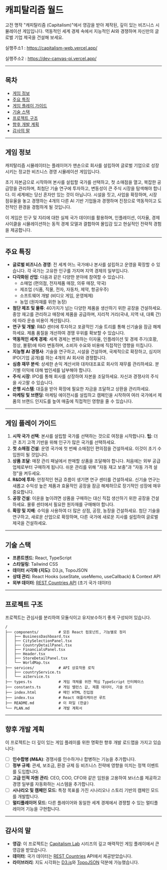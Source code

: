 # 캐피탈리즘 월드

고전 명작 "캐피탈리즘 (Capitalism)"에서 영감을 받아 제작된, 깊이 있는 비즈니스 시뮬레이션 게임입니다. 역동적인 세계 경제 속에서 지능적인 AI와 경쟁하며 자신만의 글로벌 기업 제국을 건설해 보세요.

실행주소1 : https://capitalism-web.vercel.app/

실행주소2 : https://dev-canvas-pi.vercel.app/


---

## 목차

- [게임 정보](#게임-정보)
- [주요 특징](#주요-특징)
- [게임 플레이 가이드](#게임-플레이-가이드)
- [기술 스택](#기술-스택)
- [프로젝트 구조](#프로젝트-구조)
- [향후 개발 계획](#향후-개발-계획)
- [감사의 말](#감사의-말)

---

## 게임 정보

캐피탈리즘 시뮬레이터는 플레이어가 맨손으로 회사를 설립하여 글로벌 기업으로 성장시키는 정교한 비즈니스 경영 시뮬레이션 게임입니다.

초기 자본금으로 시작하여 본사를 설립할 국가를 선택하고, 첫 소매점을 열고, 복잡한 공급망을 관리하며, 최첨단 기술 연구에 투자하고, 변동성이 큰 주식 시장을 탐색해야 합니다. 이 세계에는 당신 혼자만 있는 것이 아닙니다. 시설을 짓고, 사업을 확장하며, 시장 점유율을 놓고 경쟁하는 4개의 다른 AI 기반 기업들과 경쟁하며 진정으로 역동적이고 도전적인 환경을 경험하게 될 것입니다.

이 게임은 인구 및 지리에 대한 실제 국가 데이터를 활용하며, 인플레이션, 이자율, 경제 사이클을 시뮬레이션하는 동적 경제 모델과 결합하여 몰입감 있고 현실적인 전략적 경험을 제공합니다.

---

## 주요 특징

-   **글로벌 비즈니스 경영**: 전 세계 어느 국가에나 본사를 설립하고 운영을 확장할 수 있습니다. 각 국가는 고유한 인구를 가지며 지역 경제의 일부입니다.
-   **다각화된 산업**: 다음과 같은 다양한 분야에 참여할 수 있습니다.
    -   소매업 (편의점, 전자제품 매장, 의류 매장, 약국)
    -   제조업 (식품, 직물, 전자, 자동차, 제약, 항공우주)
    -   소프트웨어 개발 (비디오 게임, 운영체제)
    -   농업 (원자재를 위한 농장)
-   **첨단 제조 및 물류**: 40가지가 넘는 다양한 제품을 생산하기 위한 공장을 건설하세요. 중앙 재고를 관리하고 매장에 제품을 공급하며, 지리적 거리(국내, 지역 내, 대륙 간)에 따라 운송 비용이 계산됩니다.
-   **연구 및 개발**: R&D 센터에 투자하고 포괄적인 기술 트리를 통해 신기술을 잠금 해제하세요. 제품 품질을 개선하여 경쟁 우위를 확보할 수 있습니다.
-   **역동적인 세계 경제**: 세계 경제는 변화하는 이자율, 인플레이션 및 경제 주기(호황, 정상, 불황)에 따라 변동하며, 소비자 수요와 비용에 직접적인 영향을 미칩니다.
-   **지능형 AI 경쟁사**: 기술을 연구하고, 시설을 건설하며, 국제적으로 확장하고, 심지어 IPO(기업 공개)를 하는 4개의 AI 회사와 경쟁합니다.
-   **심층 재무 분석**: 상세한 손익 계산서와 대차대조표로 회사의 재무를 관리하세요. 분기별 이익에 대해 법인세를 납부해야 합니다.
-   **주식 시장**: IPO를 통해 회사를 상장하여 자본을 조달하세요. 자신과 경쟁사의 주식을 사고팔 수 있습니다.
-   **은행 시스템**: 대출을 받아 확장에 필요한 자금을 조달하고 상환을 관리하세요.
-   **마케팅 및 브랜딩**: 마케팅 에이전시를 설립하고 캠페인을 시작하여 여러 국가에서 제품의 브랜드 인지도를 높여 매출에 직접적인 영향을 줄 수 있습니다.

---

## 게임 플레이 가이드

1.  **시작 국가 선택**: 본사를 설립할 국가를 선택하는 것으로 여정을 시작합니다. **팁:** 더 큰 초기 고객 기반을 위해 인구가 많은 국가를 선택하세요.
2.  **첫 소매점 건설**: 운영 국가에 첫 번째 소매점인 편의점을 건설하세요. 이것이 초기 수입원이 될 것입니다.
3.  **상품 조달**: 매장 관리 패널에서 판매할 상품을 조달해야 합니다. 처음에는 외부 공급업체로부터 구매하게 됩니다. 쉬운 관리를 위해 "자동 재고 보충"과 "자동 가격 설정"을 켜두세요.
4.  **R&D에 투자**: 안정적인 현금 흐름이 생기면 연구 센터를 건설하세요. 신기술 연구는 새롭고 수익성 높은 제품과 효율적인 공장을 잠금 해제하므로 장기적인 성장에 매우 중요합니다.
5.  **공장 건설**: 이윤을 높이려면 상품을 구매하는 대신 직접 생산하기 위한 공장을 건설하세요. 물류 센터에서 필요한 원자재를 구매해야 합니다.
6.  **확장 및 지배**: 수익을 사용하여 더 많은 상점, 공장, 농장을 건설하세요. 첨단 기술을 연구하고, 새로운 산업으로 확장하며, 다른 국가에 새로운 지사를 설립하여 글로벌 제국을 건설하세요.

---

## 기술 스택

-   **프론트엔드**: React, TypeScript
-   **스타일링**: Tailwind CSS
-   **데이터 시각화 (지도)**: D3.js, TopoJSON
-   **상태 관리**: React Hooks (useState, useMemo, useCallback) & Context API
-   **외부 데이터**: [REST Countries API](https://restcountries.com/) (초기 국가 데이터)

---

## 프로젝트 구조

프로젝트는 관심사를 분리하여 모듈식이고 유지보수하기 좋게 구성되어 있습니다.

```
/
├── components/         # 모든 React 컴포넌트, 기능별로 정리
│   ├── BusinessDashboard.tsx
│   ├── CitySelectionPanel.tsx
│   ├── CountryDetailPanel.tsx
│   ├── FinancialsPanel.tsx
│   ├── Header.tsx
│   ├── StoreDetailPanel.tsx
│   └── WorldMap.tsx
├── services/           # API 상호작용 로직
│   ├── countryService.ts
│   └── aiService.ts
├── types.ts            # 게임 객체를 위한 핵심 TypeScript 인터페이스
├── constants.ts        # 게임 밸런스 값, 제품 데이터, 기술 트리
├── index.html          # 메인 HTML 진입점
├── index.tsx           # React 애플리케이션 루트
├── README.md           # 이 파일 (한글)
└── PLAN.md             # 개발 계획서
```

---

## 향후 개발 계획

이 프로젝트는 더 깊이 있는 게임 플레이를 위한 명확한 향후 개발 로드맵을 가지고 있습니다:

-   [ ] **인수합병 (M&A)**: 경쟁사를 인수하거나 합병하는 기능을 추가합니다.
-   [ ] **정부 규제**: 관세, 보조금, 환경 규제 등 비즈니스 전략에 영향을 미치는 정책 이벤트를 도입합니다.
-   [ ] **고급 인적 자원 관리**: CEO, COO, CFO와 같은 임원을 고용하여 보너스를 제공하고 경영 일부를 자동화하는 시스템을 추가합니다.
-   [ ] **시나리오 및 캠페인 모드**: 특정 목표를 가진 시나리오나 스토리 기반의 캠페인 모드를 개발합니다.
-   [ ] **멀티플레이어 모드**: 다른 플레이어와 동일한 세계 경제에서 경쟁할 수 있는 멀티플레이어 기능을 구현합니다.

---

## 감사의 말

-   **영감**: 이 프로젝트는 [Capitalism Lab](https://www.capitalismlab.com/) 시리즈의 깊고 매력적인 게임 플레이에서 큰 영감을 받았습니다.
-   **데이터**: 국가 데이터는 [REST Countries](https://restcountries.com/) API에서 제공받았습니다.
-   **라이브러리**: 지도 시각화는 [D3.js](https://d3js.org/)와 [TopoJSON](https://github.com/topojson/topojson) 덕분에 가능했습니다.
